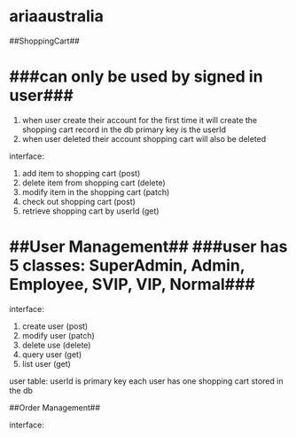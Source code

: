 # ariaaustralia

##ShoppingCart##

###can only be used by signed in user###
==============================
1. when user create their account for the first time
   it will create the shopping cart record in the db primary key is the userId
2. when user deleted their account shopping cart will also be deleted

interface:
1. add item to shopping cart        (post)
2. delete item from shopping cart   (delete)
3. modify item in the shopping cart  (patch)
4. check out shopping cart           (post)
5. retrieve shopping cart by userId   (get)


##User Management##
###user has 5 classes: SuperAdmin, Admin, Employee, SVIP, VIP, Normal###
==============================
interface:
1. create user  (post)
2. modify user  (patch)
3. delete use   (delete)
4. query user   (get)
5. list user    (get)

user table: userId is primary key
each user has one shopping cart stored in the db


##Order Management##

interface:
